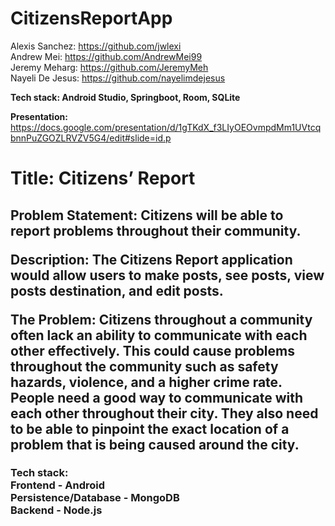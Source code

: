 # CitizensReportApp

Alexis Sanchez: https://github.com/jwlexi <br />
Andrew Mei: https://github.com/AndrewMei99 <br />
Jeremy Meharg: https://github.com/JeremyMeh <br />
Nayeli De Jesus: https://github.com/nayelimdejesus <br />

<strong> Tech stack: Android Studio, Springboot, Room, SQLite</strong>

<strong> Presentation: </strong> https://docs.google.com/presentation/d/1gTKdX_f3LIyOEOvmpdMm1UVtcqbnnPuZGOZLRVZV5G4/edit#slide=id.p

<h1> Title: Citizens’ Report </h1>
<h2>
Problem Statement: Citizens will be able to report problems throughout their community.
  
Description: The Citizens Report application would allow users to make posts, see posts, view posts destination, and edit posts.
  
The Problem: Citizens throughout a community often lack an ability to communicate with each other effectively. This could cause problems throughout the community such as safety hazards, violence, and a higher crime rate. People need a good way to communicate with each other throughout their city. They also need to be able to pinpoint the exact location of a problem that is being caused around the city.
</h2>
<h3>
Tech stack:
<br>
Frontend - Android
<br>
Persistence/Database - MongoDB
<br>
Backend - Node.js
</h3>

